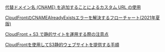 [代替ドメイン名 (CNAME) を追加することによるカスタム URL の使用](https://docs.aws.amazon.com/ja_jp/AmazonCloudFront/latest/DeveloperGuide/CNAMEs.html#alternate-domain-names-wildcard)

[CloudFrontのCNAMEAlreadyExistsエラーを解決するフローチャート(2021年夏版)](https://dev.classmethod.jp/articles/cloudfront-cnamealreadyexists-fix-flowchart/)

[CloudFront + S3 で静的サイトを運用する際の注意点](https://qiita.com/ooxif/items/d28b7caf72bf5290588c)

[CloudFrontを使用してS3静的ウェブサイトを提供する手順](https://dev.classmethod.jp/articles/cloudfront-s3-web/)

